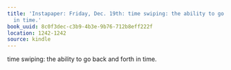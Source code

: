 ```yaml
---
title: 'Instapaper: Friday, Dec. 19th: time swiping: the ability to go back and forth
  in time.'
book_uuid: 8c0f3dec-c3b9-4b3e-9b76-712b8eff222f
location: 1242-1242
source: kindle
---
```


time swiping: the ability to go back and forth in time.